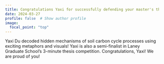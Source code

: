 ```yaml
---
title: Congratulations Yaxi for successfully defending your master's thesis
date: 2024-03-27
profile: false  # Show author profile
image:
  focal_point: "top"
---
```


Yaxi Du decoded hidden mechanisms of soil carbon cycle processes using exciting metaphors and visuals! Yaxi is also a semi-finalist in Laney Graduate School’s 3-minute thesis competition. Congratulations, Yaxi! We are proud of you!
